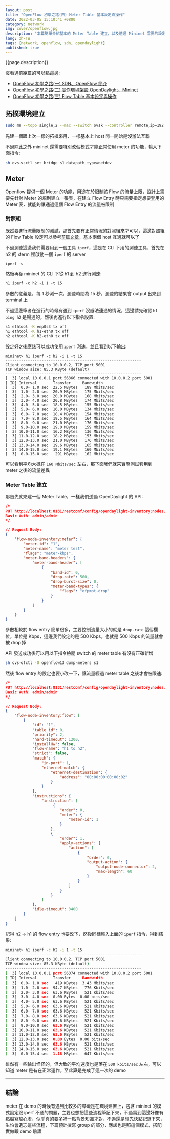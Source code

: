 ```yaml
---
layout: post
title: "OpenFlow 初學之路(四) Meter Table 基本設定與操作"
date: 2022-03-05 15:10:41 +0800
category: network
img: cover/openflow.jpg
description: "本篇簡單介紹基本的 Meter Table 建立，以及透過 Mininet 需要的設定，並且也會進行流量的測試"
lang: zh-TW
tags: [network, openflow, sdn, opendaylight]
published: true
---
```


{{page.description}}

沒看過前幾篇的可以點這邊:
+ [OpenFlow 初學之路(一) SDN、OpenFlow 簡介](https://bingdoal.github.io/network/2022/02/sdn-openflow-intro/)
+ [OpenFlow 初學之路(二) 實作環境架設 OpenDaylight、Mininet](https://bingdoal.github.io/network/2022/02/sdn-openflow-controller-opendaylight-mininet/)
+ [OpenFlow 初學之路(三) Flow Table 基本設定與操作](https://bingdoal.github.io/network/2022/03/sdn-openflow-flow-table/)

## 拓樸環境建立

```bash
sudo mn --topo single,2 --mac --switch ovsk --controller remote,ip=192.168.xx.xxx,port=6633 -x --ar
```

先建一個跟上次一樣的拓樸來用，一樣基本上 host 間一開始是沒辦法互聯

不過除此之外 mininet 還需要特別改個模式才能正常使用 meter 的功能，輸入下面指令:

```bash
sh ovs-vsctl set bridge s1 datapath_type=netdev
```

## Meter

Openflow 提供一個 Meter 的功能，用途在於限制該 Flow 的流量上限，設計上需要先針對 Meter 的規則建立一張表，在建立 Flow Entry 時只需要指定想要套用的 Meter 表，就能夠讓通過這個 Flow Entry 的流量被限制

### 對照組
既然要進行流量限制的測試，那首先要有正常情況的對照組來才可以，這邊對照組的 Flow Table 設定可以參考[前篇文章](https://bingdoal.github.io/network/2022/03/sdn-openflow-flow-table/)，基本兩個 host 互通就可以了

不過測速這邊我們需要用到一個工具 `iperf`，這是在 CLI 下用的測速工具，首先在 h2 的 xterm 裡啟動一個 `iperf` 的 server

```shell
iperf -s
```

然後再從 mininet 的 CLI 下從 h1 到 h2 進行測速:

```shell
h1 iperf -c h2 -i 1 -t 15
```
參數的意義是，每 1 秒測一次，測速時間為 15 秒，測速的結果會 output 出來到 terminal 上

不過這邊筆者在進行的時候有遇到 `iperf` 沒辦法連通的情況，這邊請先確認 `h1 ping h2` 是暢通的，然後再進行以下指令設置:

```bash
s1 ethtool -K enp0s3 tx off
h1 ethtool -K h1-eth0 tx off
h2 ethtool -K h2-eth0 tx off
```

設定好之後應該可以成功使用 `iperf` 測速，並且看到以下輸出:

```shell
mininet> h1 iperf -c h2 -i 1 -t 15
------------------------------------------------------------
Client connecting to 10.0.0.2, TCP port 5001
TCP window size: 85.3 KByte (default)
------------------------------------------------------------
[  3] local 10.0.0.1 port 56366 connected with 10.0.0.2 port 5001
[ ID] Interval       Transfer     Bandwidth
[  3]  0.0- 1.0 sec  22.5 MBytes   189 Mbits/sec
[  3]  1.0- 2.0 sec  20.9 MBytes   175 Mbits/sec
[  3]  2.0- 3.0 sec  20.0 MBytes   168 Mbits/sec
[  3]  3.0- 4.0 sec  20.8 MBytes   174 Mbits/sec
[  3]  4.0- 5.0 sec  18.5 MBytes   155 Mbits/sec
[  3]  5.0- 6.0 sec  16.0 MBytes   134 Mbits/sec
[  3]  6.0- 7.0 sec  18.4 MBytes   154 Mbits/sec
[  3]  7.0- 8.0 sec  19.5 MBytes   164 Mbits/sec
[  3]  8.0- 9.0 sec  21.0 MBytes   176 Mbits/sec
[  3]  9.0-10.0 sec  19.0 MBytes   159 Mbits/sec
[  3] 10.0-11.0 sec  16.2 MBytes   136 Mbits/sec
[  3] 11.0-12.0 sec  18.2 MBytes   153 Mbits/sec
[  3] 12.0-13.0 sec  21.0 MBytes   176 Mbits/sec
[  3] 13.0-14.0 sec  19.6 MBytes   165 Mbits/sec
[  3] 14.0-15.0 sec  19.1 MBytes   160 Mbits/sec
[  3]  0.0-15.0 sec   291 MBytes   162 Mbits/sec
```

可以看到平均大概在 `160 Mbits/sec` 左右，那下面我們就來實際測試套用到 meter 之後的流量差異

### Meter Table 建立
那首先就來建一個 Meter Table，一樣我們透過 OpenDaylight 的 API:

```json
/*
PUT http://localhost:8181/restconf/config/opendaylight-inventory:nodes/node/openflow:1/flow-node-inventory:meter/1
Basic Auth: admin/admin
*/

// Request Body:
{
    "flow-node-inventory:meter": {
        "meter-id": "1",
        "meter-name": "meter test",
        "flags": "meter-kbps",
        "meter-band-headers": {
            "meter-band-header": [
                {
                    "band-id": 0,
                    "drop-rate": 500,
                    "drop-burst-size": 0,
                    "meter-band-types": {
                        "flags": "ofpmbt-drop"
                    }
                }
            ]
        }
    }
}
```

參數相較於 flow entry 簡單很多，主要控制流量大小的就是 `drop-rate` 這個欄位，單位是 Kbps，這邊我們設定的是 500 Kbps，也就是 500 Kbps 的流量就會被 drop 掉

API 發送成功後可以用以下指令檢閱 switch 的 meter table 有沒有正確新增

```bash
sh ovs-ofctl -O openflow13 dump-meters s1
```

然後 flow entry 的設定也要小改一下，讓流量經過 meter table 之後才會被限速:

```json
/*
PUT http://localhost:8181/restconf/config/opendaylight-inventory:nodes/node/openflow:1/flow-node-inventory:table/0/flow/1
Basic Auth: admin/admin
*/

// Request Body:
{
    "flow-node-inventory:flow": [
        {
            "id": "1",
            "table_id": 0,
            "priority": 2,
            "hard-timeout": 1200,
            "installHw": false,
            "flow-name": "h1 to h2",
            "strict": false,
            "match": {
                "in-port": 1,
                "ethernet-match": {
                    "ethernet-destination": {
                        "address": "00:00:00:00:00:02"
                    }
                }
            },
            "instructions": {
                "instruction": [
                     {
                        "order": 0,
                        "meter": {
                            "meter-id": 1
                        }
                    },
                    {
                        "order": 1,
                        "apply-actions": {
                            "action": [
                                {
                                    "order": 0,
                                    "output-action": {
                                        "output-node-connector": 2,
                                        "max-length": 60
                                    }
                                }
                            ]
                        }
                    }
                ]
            },
            "idle-timeout": 3400
        }
    ]
}
```

記得 h2 -> h1 的 flow entry 也要改下，然後同樣輸入上面的 `iperf` 指令，得到結果:

```bash
mininet> h1 iperf -c h2 -i 1 -t 15
------------------------------------------------------------
Client connecting to 10.0.0.2, TCP port 5001
TCP window size: 85.3 KByte (default)
------------------------------------------------------------
[  3] local 10.0.0.1 port 56374 connected with 10.0.0.2 port 5001
[ ID] Interval       Transfer     Bandwidth
[  3]  0.0- 1.0 sec   419 KBytes  3.43 Mbits/sec
[  3]  1.0- 2.0 sec  94.7 KBytes   776 Kbits/sec
[  3]  2.0- 3.0 sec  63.6 KBytes   521 Kbits/sec
[  3]  3.0- 4.0 sec  0.00 Bytes  0.00 bits/sec
[  3]  4.0- 5.0 sec  63.6 KBytes   521 Kbits/sec
[  3]  5.0- 6.0 sec  63.6 KBytes   521 Kbits/sec
[  3]  6.0- 7.0 sec  63.6 KBytes   521 Kbits/sec
[  3]  7.0- 8.0 sec  63.6 KBytes   521 Kbits/sec
[  3]  8.0- 9.0 sec  63.6 KBytes   521 Kbits/sec
[  3]  9.0-10.0 sec  63.6 KBytes   521 Kbits/sec
[  3] 10.0-11.0 sec  63.6 KBytes   521 Kbits/sec
[  3] 11.0-12.0 sec  63.6 KBytes   521 Kbits/sec
[  3] 12.0-13.0 sec  0.00 Bytes  0.00 bits/sec
[  3] 13.0-14.0 sec  63.6 KBytes   521 Kbits/sec
[  3] 14.0-15.0 sec  63.6 KBytes   521 Kbits/sec
[  3]  0.0-15.4 sec  1.18 MBytes   647 Kbits/sec
```

雖然有一些輸出怪怪的，但大致的平均速度也是落在 `500 kbits/sec` 左右，可以知道 meter 是有在正常運作，至此算是完成了這一次的 demo

---

## 結論
meter 在 demo 的時候有遇到比較多的障礙是在環境建置上，包含 mininet 的模式設定跟 iperf 不通的問題，主要也想把這些流程筆記下來，不過寫到這邊好像有點越寫越心虛，似乎真的要多補一點背景知識才對，不過還是想先快點記錄下來，生怕會遺忘這些流程，下篇預計撰寫 group 的部分，應該也是照這個模式，搭配實做跟 demo 驗證